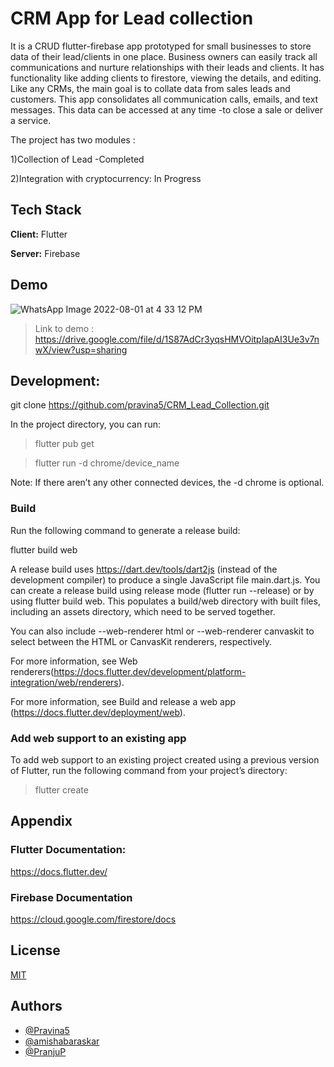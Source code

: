 
# CRM App for Lead collection

 It is a CRUD flutter-firebase app prototyped for small businesses to store data of their lead/clients in one place.
 Business owners can easily track all communications and nurture relationships with their leads and clients.
 It has functionality like adding clients to firestore, viewing the details, and editing. Like any CRMs, the main goal is to collate data from sales leads and customers. This app consolidates all communication calls, emails, and text messages. This data can be accessed at any time -to close a sale or deliver a service.
 
The project has two modules :

1)Collection of Lead -Completed

2)Integration with cryptocurrency: In Progress



## Tech Stack

**Client:**  Flutter 

**Server:** Firebase



## Demo
![WhatsApp Image 2022-08-01 at 4 33 12 PM](https://user-images.githubusercontent.com/48323089/182871599-24ee68db-befc-469d-a922-0669176bc383.jpeg)




> Link to demo : https://drive.google.com/file/d/1S87AdCr3yqsHMVOitpIapAI3Ue3v7nwX/view?usp=sharing


## Development:

git clone https://github.com/pravina5/CRM_Lead_Collection.git

In the project directory, you can run:


>flutter pub get 


>flutter run -d chrome/device_name


Note: If there aren’t any other connected devices, the -d chrome is optional.


 

### Build
Run the following command to generate a release build:

flutter build web

A release build uses https://dart.dev/tools/dart2js (instead of the development compiler) to produce a single JavaScript file main.dart.js. You can create a release build using release mode (flutter run --release) or by using flutter build web. This populates a build/web directory with built files, including an assets directory, which need to be served together.

You can also include --web-renderer html or --web-renderer canvaskit to select between the HTML or CanvasKit renderers, respectively. 

For more information, see Web renderers(https://docs.flutter.dev/development/platform-integration/web/renderers).

For more information, see Build and release a web app (https://docs.flutter.dev/deployment/web).



### Add web support to an existing app

To add web support to an existing project created using a previous version of Flutter, run the following command from your project’s directory:


 > flutter create 



## Appendix

### Flutter Documentation:
https://docs.flutter.dev/

### Firebase Documentation
https://cloud.google.com/firestore/docs






## License

[MIT](https://choosealicense.com/licenses/mit/)


## Authors

- [@Pravina5](https://github.com/pravina5)
- [@amishabaraskar](https://github.com/amishabaraskar)
- [@PranjuP](https://github.com/PranjuP)

